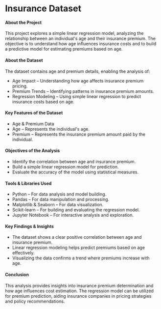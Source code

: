 # Insurance Dataset

#### About the Project
This project explores a simple linear regression model, analyzing the relationship between an individual's age and their insurance premium. The objective is to understand how age influences insurance costs and to build a predictive model for estimating premiums based on age.

#### About the Dataset
The dataset contains age and premium details, enabling the analysis of:

- Age Impact – Understanding how age affects insurance premium pricing.
- Premium Trends – Identifying patterns in insurance premium amounts.
- Regression Modeling – Using simple linear regression to predict insurance costs based on age.

#### Key Features of the Dataset

- Age & Premium Data
- Age – Represents the individual's age.
- Premium – Represents the insurance premium amount paid by the individual.

#### Objectives of the Analysis

- Identify the correlation between age and insurance premium.
- Build a simple linear regression model for prediction.
- Evaluate the accuracy of the model using statistical measures.

#### Tools & Libraries Used

- Python – For data analysis and model building.
- Pandas – For data manipulation and processing.
- Matplotlib & Seaborn – For data visualization.
- Scikit-learn – For building and evaluating the regression model.
- Jupyter Notebook – For interactive analysis and exploration.

#### Key Findings & Insights

- The dataset shows a clear positive correlation between age and insurance premium.
- Linear regression modeling helps predict premiums based on age effectively.
- Visualizing the data confirms a trend where premiums increase with age.

#### Conclusion
This analysis provides insights into insurance premium determination and how age influences cost estimation. The regression model can be utilized for premium prediction, aiding insurance companies in pricing strategies and policy recommendations.

